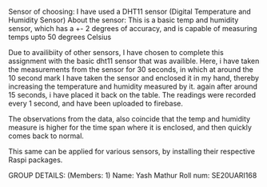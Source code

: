 Sensor of choosing: I have used a DHT11 sensor (Digital Temperature and Humidity Sensor)
About the sensor: This is a basic temp and humidity sensor, which has a +- 2 degrees of accuracy, and is capable of measuring temps upto 50 degrees Celsius

Due to availibiity of other sensors, I have chosen to complete this assignment with the basic dht11 sensor that was availible. Here, i have taken the measurements from the sensor for 30 seconds, in which at around the 10 second mark I have taken the sensor and enclosed it in my hand, thereby increasing the temperature and humidity measured by it. again after around 15 seconds, i have placed it back on the table.
The readings were recorded every 1 second, and have been uploaded to firebase.

The observations from the data, also coincide that the temp and humidity measure is higher for the time span where it is enclosed, and then quickly comes back to normal.

This same can be applied for various sensors, by installing their respective Raspi packages.


GROUP DETAILS: (Members: 1)
Name: Yash Mathur
Roll num: SE20UARI168